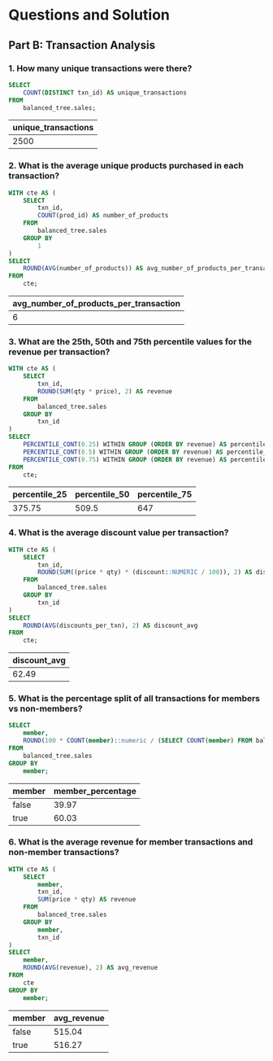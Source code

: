 # Questions and Solution


## Part B: Transaction Analysis


### 1. How many unique transactions were there?

```SQL
SELECT 
    COUNT(DISTINCT txn_id) AS unique_transactions 
FROM 
    balanced_tree.sales;
```

| unique_transactions |
|---------------------|
|         2500        |



### 2. What is the average unique products purchased in each transaction?

```SQL
WITH cte AS (
    SELECT 
        txn_id,
        COUNT(prod_id) AS number_of_products 
    FROM 
        balanced_tree.sales 
    GROUP BY 
        1
)
SELECT 
    ROUND(AVG(number_of_products)) AS avg_number_of_products_per_transaction 
FROM 
    cte;
```

| avg_number_of_products_per_transaction |
|----------------------------------------|
| 6                                      |



### 3. What are the 25th, 50th and 75th percentile values for the revenue per transaction?

```SQL
WITH cte AS (
    SELECT 
        txn_id,
        ROUND(SUM(qty * price), 2) AS revenue 
    FROM 
        balanced_tree.sales 
    GROUP BY 
        txn_id
)
SELECT 
    PERCENTILE_CONT(0.25) WITHIN GROUP (ORDER BY revenue) AS percentile_25,
    PERCENTILE_CONT(0.5) WITHIN GROUP (ORDER BY revenue) AS percentile_50,
    PERCENTILE_CONT(0.75) WITHIN GROUP (ORDER BY revenue) AS percentile_75 
FROM 
    cte;
```

| percentile_25 | percentile_50 | percentile_75 |
|---------------|---------------|---------------|
|     375.75    |     509.5     |     647       |



### 4. What is the average discount value per transaction?

```SQL
WITH cte AS (
    SELECT 
        txn_id,
        ROUND(SUM((price * qty) * (discount::NUMERIC / 100)), 2) AS discounts_per_txn 
    FROM 
        balanced_tree.sales 
    GROUP BY 
        txn_id
)
SELECT 
    ROUND(AVG(discounts_per_txn), 2) AS discount_avg 
FROM 
    cte;
```

| discount_avg |
|--------------|
|     62.49    |



### 5. What is the percentage split of all transactions for members vs non-members?

```SQL
SELECT 
    member,
    ROUND(100 * COUNT(member)::numeric / (SELECT COUNT(member) FROM balanced_tree.sales), 2) AS member_percentage  
FROM 
    balanced_tree.sales 
GROUP BY 
    member;
```

| member | member_percentage |
|--------|-------------------|
| false  |      39.97        |
| true   |      60.03        |



### 6. What is the average revenue for member transactions and non-member transactions?

```SQL
WITH cte AS (
    SELECT 
        member,
        txn_id,
        SUM(price * qty) AS revenue 
    FROM 
        balanced_tree.sales 
    GROUP BY 
        member, 
        txn_id
)
SELECT 
    member,
    ROUND(AVG(revenue), 2) AS avg_revenue 
FROM 
    cte 
GROUP BY 
    member;
```

| member | avg_revenue |
|--------|-------------|
| false  |   515.04    |
| true   |   516.27    |
